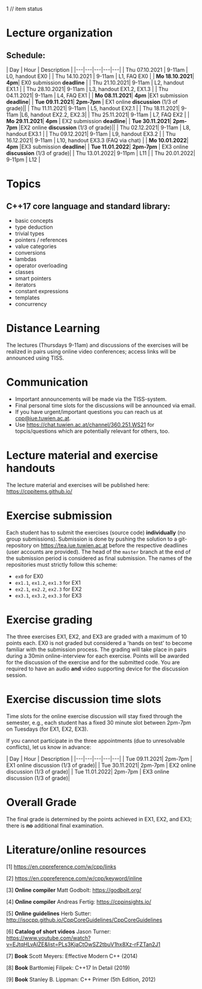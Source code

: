 1 // item status
# Lecture organization
 
## Schedule:
| Day  | Hour | Description  | 
|---|---|---|---|---|
| Thu 07.10.2021 |	9-11am | L0, handout EX0 | 
| Thu 14.10.2021 | 9-11am |	L1, FAQ EX0  |
| **Mo	18.10.2021**|	**4pm**|	EX0	submission **deadline** |
| Thu	21.10.2021|	9-11am |	L2, handout EX1.1 |
| Thu	28.10.2021|	9-11am |    L3, handout EX1.2, EX1.3 |
| Thu	04.11.2021|	9-11am |	L4, FAQ EX1 |
| **Mo	08.11.2021**|	**4pm**	 |EX1 submission **deadline**|
| **Tue	09.11.2021**|	**2pm-7pm** |	EX1 online **discussion** (1/3 of grade)||
| Thu	11.11.2021|	9-11am |	L5, handout EX2.1 |
| Thu	18.11.2021|	9-11am	 |L6, handout EX2.2, EX2.3|
| Thu	25.11.2021|	9-11am |	L7, FAQ EX2 |
| **Mo	29.11.2021**|	**4pm**	 |	EX2 submission **deadline**|
| **Tue	30.11.2021**|	**2pm-7pm**	 |EX2 online **discussion** (1/3 of grade)||
| Thu	02.12.2021|	9-11am |	L8, handout EX3.1 |
| Thu	09.12.2021|	9-11am |	L9, handout EX3.2 |
| Thu	16.12.2021|	9-11am |	L10, handout EX3.3 (FAQ via chat) |
| **Mo	10.01.2022**|	**4pm**	 |EX3	submission **deadline**|
| **Tue	11.01.2022**|	**2pm-7pm** |	EX3 online **discussion** (1/3 of grade)|
| Thu	13.01.2022|	9-11pm |	L11 |
| Thu	20.01.2022|	9-11pm |	L12 |

# Topics
## C++17 core language and standard library:
- basic concepts
- type deduction
- trivial types
- pointers / references
- value categories
- conversions
- lambdas
- operator overloading
- classes
- smart pointers
- iterators
- constant expressions
- templates
- concurrency



# Distance Learning
The lectures (Thursdays 9-11am) and discussions of the exercises will be realized in pairs using online video conferences; access links will be announced using TISS.

# Communication
- Important announcements will be made via the TISS-system. 
- Final personal time slots for the discussions will be announced via email.
- If you have urgent/important questions you can reach us at cpp@iue.tuwien.ac.at.
- Use https://chat.tuwien.ac.at/channel/360.251.WS21 for topcis/questions which are potentially relevant for others, too.

# Lecture material and exercise handouts
The lecture material and exercises will be published here:
https://cppitems.github.io/

# Exercise submission
Each student has to submit the exercises (source code) **individually** (no group submissions).
Submission is done by pushing the solution to a git-repository on https://tea.iue.tuwien.ac.at before the respective deadlines (user accounts are provided). The head of the `master` branch at the end of the submission period is considered as final submission. The names of the repositories must strictly follow this scheme:

- `ex0` for EX0
- `ex1.1`, `ex1.2`, `ex1.3` for EX1 
- `ex2.1`, `ex2.2`, `ex2.3` for EX2
- `ex3.1`, `ex3.2`, `ex3.3` for EX3

# Exercise grading
The three exercises EX1, EX2, and EX3 are graded with a maximum of 10 points each. EX0 is not graded but considered a 'hands on test' to become familiar with the submission process.
The grading will take place in pairs during a 30min online-interview for each exercise. Points will be awarded for the discussion of the exercise and for the submitted code.
You are required to have an audio **and** video supporting device for the discussion session.

# Exercise discussion time slots
Time slots for the online exercise discussion will stay fixed through the semester, e.g., each student has a fixed 30 minute slot between 2pm-7pm on Tuesdays (for EX1, EX2, EX3).

If you cannot participate in the three appointments (due to unresolvable conflicts), let us know in advance:

| Day  | Hour | Description  | 
|---|---|---|---|---|
| Tue	09.11.2021|	2pm-7pm |	EX1 online discussion (1/3 of grade)|
| Tue	30.11.2021|	2pm-7pm	|   EX2 online discussion (1/3 of grade)|
| Tue	11.01.2022|	2pm-7pm |	EX3 online discussion (1/3 of grade)|


# Overall Grade
The final grade is determined by the points achieved in EX1, EX2, and EX3; there is **no** additional final examination.

# Literature/online resources

[1] https://en.cppreference.com/w/cpp/links

[2] https://en.cppreference.com/w/cpp/keyword/inline

[3] **Online compiler** Matt Godbolt: https://godbolt.org/

[4] **Online compiler** Andreas Fertig: https://cppinsights.io/

[5] **Online guidelines** Herb Sutter: http://isocpp.github.io/CppCoreGuidelines/CppCoreGuidelines

[6] **Catalog of short videos** Jason Turner: https://www.youtube.com/watch?v=EJtqHLvAIZE&list=PLs3KjaCtOwSZ2tbuV1hx8Xz-rFZTan2J1

[7] **Book** Scott Meyers: Effective Modern C++ (2014)

[8] **Book** Bartłomiej Filipek: C++17 In Detail (2019)

[9] **Book** Stanley B. Lippman: C++ Primer (5th Edition, 2012)